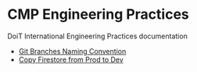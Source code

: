 # CMP Engineering Practices

DoiT International Engineering Practices documentation

* [Git Branches Naming Convention](https://github.com/doitintl/eng-practices/blob/master/branch-mgmt.md)
* [Copy Firestore from Prod to Dev](https://github.com/doitintl/eng-practices/blob/master/firestore-cp-to-dev.md)

